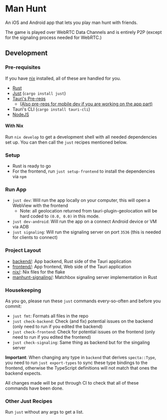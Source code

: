 # Man Hunt

An iOS and Android app that lets you play man hunt with friends.

The game is played over WebRTC Data Channels and is entirely P2P (except for the
signaling process needed for WebRTC.)

<!-- TODO: Download & Install instructions for when we get to publishing -->

## Development

### Pre-requisites

If you have [nix](https://nixos.org) installed, all of these are handled for you.

- [Rust](https://rustup.rs)
- [Just](https://just.systems) (`cargo install just`)
- [Tauri's Pre-reqs](https://tauri.app/start/prerequisites/)
  - [(Also pre-reqs for mobile dev if you are working on the app part)](https://tauri.app/start/prerequisites/#configure-for-mobile-targets)
- Tauri's CLI (`cargo install tauri-cli`)
- [NodeJS](https://nodejs.org)

#### With Nix

Run `nix develop` to get a development shell with all needed dependencies set up.
You can then call the `just` recipes mentioned below.

### Setup

- Rust is ready to go
- For the frontend, run `just setup-frontend` to install the dependencies via `npm`

### Run App

- `just dev`: Will run the app locally on your computer, this will open a
  WebView with the frontend
  - Note: all geolocation returned from tauri-plugin-geolocation will be hard
    coded to `(0.0, 0.0)` in this mode.
- `just dev-android`: Will run the app on a connect Android device or VM via ADB
- `just signaling`: Will run the signaling server on port `3536`
  (this is needed for clients to connect)

### Project Layout

- [backend/](https://github.com/Bwc9876/manhunt-app/tree/main/backend): App
  backend, Rust side of the Tauri application
- [frontend/](https://github.com/Bwc9876/manhunt-app/tree/main/frontend): App
  frontend, Web side of the Tauri application
- [nix/](https://github.com/Bwc9876/manhunt-app/tree/main/nix): Nix files for
  the flake
- [manhunt-signaling/](https://github.com/Bwc9876/manhunt-app/tree/main/manhunt-signaling):
  Matchbox signaling server implementation in Rust

### Housekeeping

As you go, please run these `just` commands every-so-often and before you commit:

- `just fmt`: Formats all files in the repo
- `just check-backend`: Check (and fix) potential issues on the backend
  (only need to run if you edited the backend)
- `just check-frontend`: Check for potential issues on the frontend
  (only need to run if you edited the frontend)
- `just check-signaling`: Same thing as backend but for the singaling server

**Important**: When changing any type in `backend` that derives `specta::Type`,
you need to run `just export-types` to sync these type bindings to the frontend,
otherwise the TypeScript definitions will not match that ones the backend expects.

All changes made will be put through CI to check that all of these commands have
been done.

### Other Just Recipes

Run `just` without any args to get a list.
